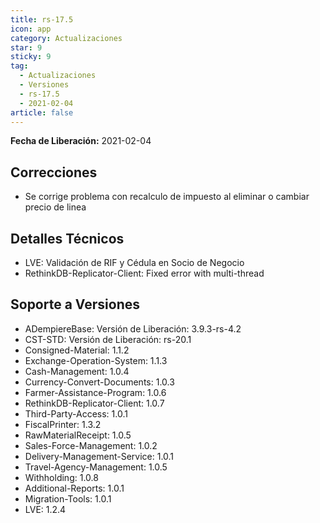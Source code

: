 ```yaml
---
title: rs-17.5
icon: app
category: Actualizaciones
star: 9
sticky: 9
tag:
  - Actualizaciones
  - Versiones
  - rs-17.5
  - 2021-02-04
article: false
---
```


**Fecha de Liberación:** 2021-02-04

## Correcciones

- Se corrige problema con recalculo de impuesto al eliminar o cambiar precio de linea

## Detalles Técnicos

- LVE: Validación de RIF y Cédula en Socio de Negocio
- RethinkDB-Replicator-Client: Fixed error with multi-thread

## Soporte a Versiones

- ADempiereBase: Versión de Liberación: 3.9.3-rs-4.2
- CST-STD: Versión de Liberación: rs-20.1
- Consigned-Material: 1.1.2
- Exchange-Operation-System: 1.1.3
- Cash-Management: 1.0.4
- Currency-Convert-Documents: 1.0.3
- Farmer-Assistance-Program: 1.0.6
- RethinkDB-Replicator-Client: 1.0.7
- Third-Party-Access: 1.0.1
- FiscalPrinter: 1.3.2
- RawMaterialReceipt: 1.0.5
- Sales-Force-Management: 1.0.2
- Delivery-Management-Service: 1.0.1
- Travel-Agency-Management: 1.0.5
- Withholding: 1.0.8
- Additional-Reports: 1.0.1
- Migration-Tools: 1.0.1
- LVE: 1.2.4
